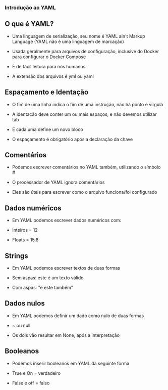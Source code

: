 ### Introdução ao YAML ###


## O que é YAML?

* Uma linguagem de serialização, seu nome é YAML ain't Markup Language
(YAML não é uma linguagem de marcação)

* Usada geralmente para arquivos de configuração, inclusive do Docker 
para configurar o Docker Compose

* É de fácil leitura para nós humanos

* A extensão dos arquivos é yml ou yaml


## Espaçamento e Identação

* O fim de uma linha indica o fim de uma instrução, não há ponto e vírgula 

* A identação deve conter um ou mais espaços, e não devemos utilizar tab

* E cada uma define um novo bloco

* O espaçamento é obrigatório após a declaração da chave



## Comentários

* Podemos escrever comentários no YAML também, utilizando o símbolo #

* O processador de YAML ignora comentários

* Eles são úteis para escrever como o arquivo funciona/foi configurado

## Dados numéricos

* Em YAML podemos escrever dados numéricos com:

* Inteiros = 12

* Floats = 15.8

## Strings

* Em YAML podemos escrever textos de duas formas

* Sem aspas: este é um texto válido

* Com aspas: "e este também"

## Dados nulos

* Em YAML podemos definir um dado como nulo de duas formas

* ~ ou null

* Os dois vão resultar em None, após a interpretação 


## Booleanos

* Podemos inserir booleanos em YAML da seguinte forma

* True e On = verdadeiro

* False e off = falso

